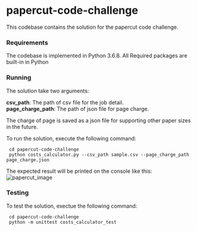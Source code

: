 # papercut-code-challenge
This codebase contains the solution for the papercut code challenge. 

### Requirements

The codebase is implemented in Python 3.6.8. All Required packages are built-in in Python

### Running

The solution take two arguments:     

**csv_path**: The path of csv file for the job detail.   
**page_charge_path**: The path of json file for page charge.    

The charge of page is saved as a json file for supporting other paper sizes in the future.


To run the solution, execute the following command:

     cd papercut-code-challenge
     python costs_calculator.py --csv_path sample.csv --page_charge_path page_charge.json
The expected result will be printed on the console like this:
![papercut_image](https://user-images.githubusercontent.com/91405731/134798527-d3cc50ae-ed68-4142-9f54-30a38cd12ffe.png)

### Testing
     
To test the solution, exectue the following command:
    
     cd papercut-code-challenge
     python -m unittest costs_calculator_test




